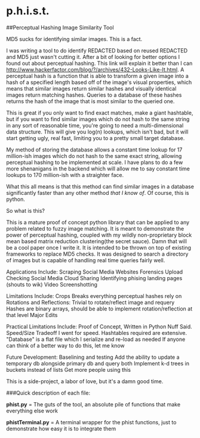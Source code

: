 # p.h.i.s.t.
##Perceptual Hashing Image Similarity Tool

MD5 sucks for identifying similar images. This is a fact.

I was writing a tool to do identify REDACTED based on reused REDACTED and MD5 just wasn't cutting it. After a bit of looking for better options I found out about perceptual hashing. This link will explain it better than I can <html> http://www.hackerfactor.com/blog/?/archives/432-Looks-Like-It.html</html>. A perceptual hash is a function that is able to transform a given image into a hash of a specified length based off of the image's visual properties, which means that similar images return similar hashes and visually identical images return matching hashes. Queries to a database of these hashes returns the hash of the image that is most similar to the queried one. 

This is great if you only want to find exact matches, make a giant hashtable, but if you want to find similar images which do not hash to the same string in any sort of reasonable time, you're going to need a multi-dimensional data structure. This will give you log(n) lookups, which isn't bad, but it will start getting ugly, real fast, limiting you to a pretty small target database.

My method of storing the database allows a constant time lookup for 17 million-ish images which do not hash to the same exact string, allowing perceptual hashing to be implemented at scale. I have plans to do a few more shenanigans in the backend which will allow me to say constant time lookups to 170 million-ish with a straighter face. 

What this all means is that this method can find similar images in a database significantly faster than any other method *that I know of*. Of course, this is python.

So what is this? 

This is a mature proof of concept python library that can be applied to any problem related to fuzzy image matching. It is meant to demonstrate the power of perceptual hashing, coupled with my wildly non-proprietary block mean based matrix reduction clustering(the secret sauce). Damn that will be a cool paper once I write it. It is intended to be thrown on top of existing frameworks to replace MD5 checks. It was designed to search a directory of images but is capable of handling real time queries fairly well. 

Applications Include:
Scraping 
    Social Media
    Websites
Forensics
Upload Checking
    Social Media
    Cloud Sharing
Identifying phising landing pages (shouts to wik)
Video Screenshotting

Limitations Include:
Crops 
    Breaks everything perceptual hashes rely on
Rotations and Reflections:
    Trivial to rotate/reflect image and requery
    Hashes are binary arrays, should be able to implement rotation/reflection at that level
Major Edits

Practical Limitations Include:
Proof of Concept, Written in Python
    Nuff Said.
Speed/Size Tradeoff
    I went for speed. Hashtables required are extensive. 
"Database" is a flat file which I serialize and re-load as needed
    If anyone can think of a better way to do this, let me know
    
Future Development:
Baselining and testing
Add the ability to update a temporary db alongside primary db and query both
Implement k-d trees in buckets instead of lists
Get more people using this

This is a side-project, a labor of love, but it's a damn good time.

###Quick description of each file:

**phist.py** = The guts of the tool, an absolute pile of functions that make everything else work

**phistTerminal.py** = A terminal wrapper for the phist functions, just to demonstrate how easy it is to integrate them
